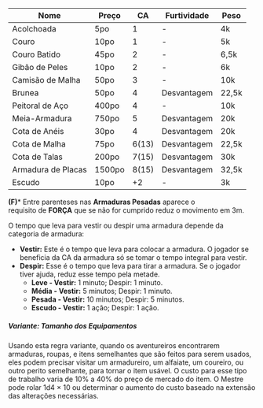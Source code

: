 
| Nome               | Preço  | CA    | Furtividade | Peso  |
| ------------------ | ------ | ----- | ----------- | ----- |
| Acolchoada         | 5po    | 1     | -           | 4k    |
| Couro              | 10po   | 1     | -           | 5k    |
| Couro Batido       | 45po   | 2     | -           | 6,5k  |
| Gibão de Peles     | 10po   | 2     | -           | 6k    |
| Camisão de Malha   | 50po   | 3     | -           | 10k   |
| Brunea             | 50po   | 4     | Desvantagem | 22,5k |
| Peitoral de Aço    | 400po  | 4     | -           | 10k   |
| Meia-Armadura      | 750po  | 5     | Desvantagem | 20k   |
| Cota de Anéis      | 30po   | 4     | Desvantagem | 20k   |
| Cota de Malha      | 75po   | 6(13) | Desvantagem | 22,5k |
| Cota de Talas      | 200po  | 7(15) | Desvantagem | 30k   |
| Armadura de Placas | 1500po | 8(15) | Desvantagem | 32,5k |
| Escudo             | 10po   | +2    | -           | 3k    |
**(F)*** Entre parenteses nas **Armaduras Pesadas** aparece o requisito de **FORÇA** que se não for cumprido reduz o movimento em 3m.   
  
O tempo que leva para vestir ou despir uma armadura depende da categoria de armadura:
- **Vestir:** Este é o tempo que leva para colocar a armadura. O jogador se beneficia da CA da armadura só se tomar o tempo integral para vestir.
- **Despir:** Esse é o tempo que leva para tirar a armadura. Se o jogador tiver ajuda, reduz esse tempo pela metade.
	- **Leve - Vestir:** 1 minuto; Despir: 1 minuto.
	- **Média - Vestir:** 5 minutos; Despir: 1 minuto.
	- **Pesada - Vestir:** 10 minutos; Despir: 5 minutos.
	- **Escudo - Vestir:** 1 ação; Despir: 1 ação.

##### Variante: Tamanho dos Equipamentos
Usando esta regra variante, quando os aventureiros encontrarem armaduras, roupas, e itens semelhantes que são feitos para serem usados, eles podem precisar visitar um armadureiro, um alfaiate, um coureiro, ou outro perito semelhante, para tornar o item usável. O custo para esse tipo de trabalho varia de 10% a 40% do preço de mercado do item. O Mestre pode rolar 1d4 × 10 ou determinar o aumento do custo baseado na extensão das alterações necessárias.
